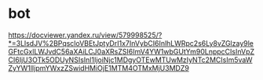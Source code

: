 # bot
https://docviewer.yandex.ru/view/579998525/?*=3LlsdJV%2BPqscloVBEtJptyDrI1x7InVybCI6InlhLWRpc2s6Ly8vZGlzay9leGFtcGxlLWJvdC56aXAiLCJ0aXRsZSI6ImV4YW1wbGUtYm90LnppcCIsInVpZCI6IjU3OTk5ODUyNSIsInl1IjoiNjc1MDgyOTEwMTUwMzIyNTc2MCIsIm5vaWZyYW1lIjpmYWxzZSwidHMiOjE1MTM4OTMxMjU3MDZ9
